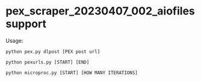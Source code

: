 # pex_scraper_20230407_002_aiofilessupport

Usage:

`python pex.py dlpost [PEX post url]`

`python pexurls.py [START] [END]`
 
`python microproc.py [START] [HOW MANY ITERATIONS]`
